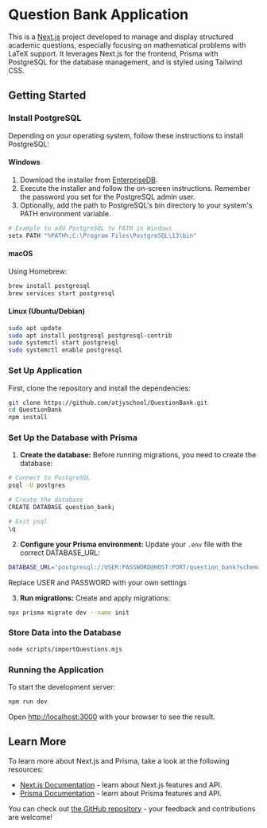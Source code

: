 
# Question Bank Application

This is a [Next.js](https://nextjs.org) project developed to manage and display structured academic questions, especially focusing on mathematical problems with LaTeX support. It leverages Next.js for the frontend, Prisma with PostgreSQL for the database management, and is styled using Tailwind CSS.

## Getting Started

### Install PostgreSQL

Depending on your operating system, follow these instructions to install PostgreSQL:

#### Windows
1. Download the installer from [EnterpriseDB](https://www.enterprisedb.com/downloads/postgres-postgresql-downloads).
2. Execute the installer and follow the on-screen instructions. Remember the password you set for the PostgreSQL admin user.
3. Optionally, add the path to PostgreSQL's bin directory to your system's PATH environment variable.

```bash
# Example to add PostgreSQL to PATH in Windows
setx PATH "%PATH%;C:\Program Files\PostgreSQL\13\bin"
```

#### macOS
Using Homebrew:

```bash
brew install postgresql
brew services start postgresql
```

#### Linux (Ubuntu/Debian)
```bash
sudo apt update
sudo apt install postgresql postgresql-contrib
sudo systemctl start postgresql
sudo systemctl enable postgresql
```

### Set Up Application

First, clone the repository and install the dependencies:

```bash
git clone https://github.com/atjyschool/QuestionBank.git
cd QuestionBank
npm install
```

### Set Up the Database with Prisma

1. **Create the database:**
   Before running migrations, you need to create the database:

```bash
# Connect to PostgreSQL
psql -U postgres

# Create the database
CREATE DATABASE question_bank;

# Exit psql
\q
```

2. **Configure your Prisma environment:**
   Update your `.env` file with the correct DATABASE_URL:

```bash
DATABASE_URL="postgresql://USER:PASSWORD@HOST:PORT/question_bank?schema=public"
```
Replace USER and PASSWORD with your own settings

3. **Run migrations:**
   Create and apply migrations:

```bash
npx prisma migrate dev --name init
```
### Store Data into the Database
```bash
node scripts/importQuestions.mjs
```

### Running the Application

To start the development server:

```bash
npm run dev
```

Open [http://localhost:3000](http://localhost:3000) with your browser to see the result.

## Learn More

To learn more about Next.js and Prisma, take a look at the following resources:

- [Next.js Documentation](https://nextjs.org/docs) - learn about Next.js features and API.
- [Prisma Documentation](https://www.prisma.io/docs/) - learn about Prisma features and API.

You can check out [the GitHub repository](https://github.com/atjyschool/QuestionBank) - your feedback and contributions are welcome!

